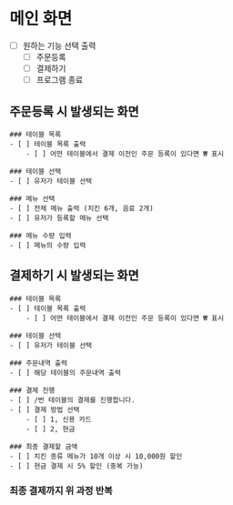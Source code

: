 # 메인 화면
- [ ] 원하는 기능 선택 출력
    - [ ] 주문등록
    - [ ] 결제하기
    - [ ] 프로그램 종료

## 주문등록 시 발생되는 화면

    ### 테이블 목록
    - [ ] 테이블 목록 출력
        - [ ] 어떤 테이블에서 결제 이전인 주문 등록이 있다면 ₩ 표시

    ### 테이블 선택
    - [ ] 유저가 테이블 선택

    ### 메뉴 선택
    - [ ] 전체 메뉴 출력 (치킨 6개, 음료 2개)
    - [ ] 유저가 등록할 메뉴 선택

    ### 메뉴 수량 입력
    - [ ] 메뉴의 수량 입력

## 결제하기 시 발생되는 화면

    ### 테이블 목록
    - [ ] 테이블 목록 출력
        - [ ] 어떤 테이블에서 결제 이전인 주문 등록이 있다면 ₩ 표시

    ### 테이블 선택
    - [ ] 유저가 테이블 선택

    ### 주문내역 출력
    - [ ] 해당 테이블의 주문내역 출력

    ### 결제 진행
    - [ ] /번 테이블의 결제를 진행합니다.
    - [ ] 결제 방법 선택
        - [ ] 1, 신용 카드
        - [ ] 2, 현금

    ### 최종 결제할 금액
    - [ ] 치킨 종류 메뉴가 10개 이상 시 10,000원 할인
    - [ ] 현금 결제 시 5% 할인 (중복 가능)





### 최종 결제까지 위 과정 반복